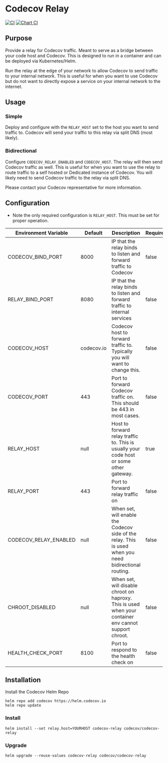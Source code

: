 # Codecov Relay
[![CI](https://github.com/codecov/relay/actions/workflows/ci.yml/badge.svg)](https://github.com/codecov/relay/actions/workflows/ci.yml)
[![Chart CI](https://github.com/codecov/relay/actions/workflows/chart-ci.yml/badge.svg)](https://github.com/codecov/relay/actions/workflows/chart-ci.yml)
## Purpose
Provide a relay for Codecov traffic. Meant to serve as a bridge between your code host and Codecov. This is designed to run in a container and can be deployed via Kubernetes/Helm.

Run the relay at the edge of your network to allow Codecov to send traffic to your internal network. This is useful for when you want to use Codecov but do not want to directly expose a service on your internal network to the internet.

## Usage

### Simple
Deploy and configure with the `RELAY_HOST` set to the host you want to send traffic to. Codecov will send your traffic to this relay via split DNS (most likely).

### Bidirectional
Configure `CODECOV_RELAY_ENABLED` and `CODECOV_HOST`. The relay will then send Codecov traffic as well. This is useful for when you want to use the relay to route traffic to a self hosted or Dedicated instance of Codecov. You will likely need to send Codecov traffic to the relay via split DNS.

Please contact your Codecov representative for more information.

## Configuration

* Note the only required configuration is `RELAY_HOST`. This must be set for proper operation.

| Environment Variable  | Default    | Description                                                                                            | Required |
|-----------------------|------------|--------------------------------------------------------------------------------------------------------|----------|
| CODECOV_BIND_PORT     | 8000       | IP that the relay binds to listen and forward traffic to Codecov                                       | false    |
| RELAY_BIND_PORT       | 8080       | IP that the relay binds to listen and forward traffic to internal services                             | false    |
| CODECOV_HOST          | codecov.io | Codecov host to forward traffic to. Typically you will want to change this.                            | false    |
| CODECOV_PORT          | 443        | Port to forward Codecov traffic on. This should be 443 in most cases.                                  | false    |
| RELAY_HOST            | null       | Host to forward relay traffic to. This is usually your code host or some other gateway.                | true     |
| RELAY_PORT            | 443        | Port to forward relay traffic on                                                                       | false    |
| CODECOV_RELAY_ENABLED | null       | When set, will enable the Codecov side of the relay. This is used when you need bidirectional routing. | false    |
| CHROOT_DISABLED       | null       | When set, will disable chroot on haproxy. This is used when your container env cannot support chroot.  | false    |
| HEALTH_CHECK_PORT     | 8100       | Port to respond to the health check on                                                                 | false    |


## Installation

Install the Codecov Helm Repo
```shell
helm repo add codecov https://helm.codecov.io
helm repo update
```

### Install
```shell
helm install --set relay.host=YOURHOST codecov-relay codecov/codecov-relay
```

### Upgrade

```shell
helm upgrade --reuse-values codecov-relay codecov/codecov-relay
```